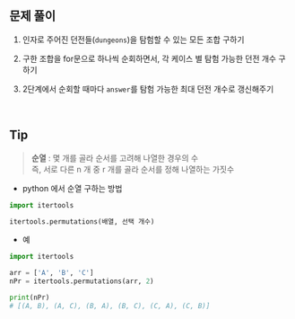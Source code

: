 ## 문제 풀이

1. 인자로 주어진 던전들(`dungeons`)을 탐험할 수 있는 모든 조합 구하기

2. 구한 조합을 for문으로 하나씩 순회하면서, 각 케이스 별 탐험 가능한 던전 개수 구하기

3. 2단계에서 순회할 때마다 `answer`를 탐험 가능한 최대 던전 개수로 갱신해주기

<br />

## Tip

> **순열**
> : 몇 개를 골라 순서를 고려해 나열한 경우의 수 <br />
> 즉, 서로 다른 n 개 중 r 개를 골라 순서를 정해 나열하는 가짓수

- python 에서 순열 구하는 방법

```py
import itertools

itertools.permutations(배열, 선택 개수)
```

- 예

```py
import itertools

arr = ['A', 'B', 'C']
nPr = itertools.permutations(arr, 2)

print(nPr)
# [(A, B), (A, C), (B, A), (B, C), (C, A), (C, B)]
```
